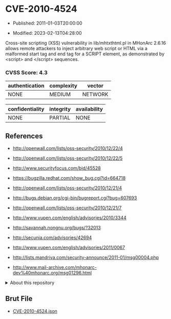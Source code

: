 # CVE-2010-4524

- Published: 2011-01-03T20:00:00

- Modified: 2023-02-13T04:28:00

Cross-site scripting (XSS) vulnerability in lib/mhtxthtml.pl in MHonArc 2.6.16 allows remote attackers to inject arbitrary web script or HTML via a malformed start tag and end tag for a SCRIPT element, as demonstrated by <scr<body>ipt> and </scr<body>ipt> sequences.

### CVSS Score: **4.3**

| authentication | complexity | vector |
| --- | --- | --- |
| NONE | MEDIUM | NETWORK |

| confidentiality | integrity | availability |
| --- | --- | --- |
| NONE | PARTIAL | NONE |

## References

* http://openwall.com/lists/oss-security/2010/12/22/4

* http://openwall.com/lists/oss-security/2010/12/22/5

* http://www.securityfocus.com/bid/45528

* https://bugzilla.redhat.com/show_bug.cgi?id=664718

* http://openwall.com/lists/oss-security/2010/12/21/4

* http://bugs.debian.org/cgi-bin/bugreport.cgi?bug=607693

* http://openwall.com/lists/oss-security/2010/12/21/7

* http://www.vupen.com/english/advisories/2010/3344

* http://savannah.nongnu.org/bugs/?32013

* http://secunia.com/advisories/42694

* http://www.vupen.com/english/advisories/2011/0067

* http://lists.mandriva.com/security-announce/2011-01/msg00004.php

* http://www.mail-archive.com/mhonarc-dev%40mhonarc.org/msg01296.html

<details>
<summary>About this repository</summary> 

  This repository is part of the project [Live Hack CVE](https://github.com/Live-Hack-CVE). Main website can be found [www.live-hack.org](https://www.live-hack.org) 
  
  Made by [Sn0wAlice](https://github.com/Sn0wAlice) for the people that care about security and need to have a feed of the latest CVEs. Hope you enjoy it, don't forget to star the repo and follow me on [Twitter](https://twitter.com/Sn0wAlice) and [Github](https://github.com/Sn0wAlice). And that is my [personnal website](https://www.alice-snow.me/)

  - [Home Page](https://github.com/Live-Hack-CVE)
  - [Framework](https://github.com/Live-Hack-CVE/cve-framework)
  - [CVE database](https://github.com/Live-Hack-CVE/full_database)
  - [Changelog](https://github.com/Live-Hack-CVE/Changelog)
</details>

## Brut File

* [CVE-2010-4524.json](https://raw.githubusercontent.com/Live-Hack-CVE/full_database/main/cves/2010/CVE-2010-4524.json)


